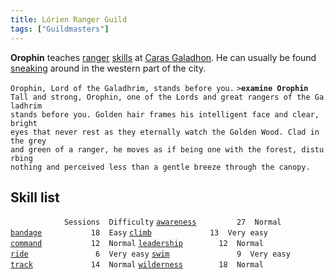 ```yaml
---
title: Lórien Ranger Guild
tags: ["Guildmasters"]
---
```

**Orophin** teaches [ranger](general "wikilink")
[skills](skill "wikilink") at [Caras
Galadhon](Caras_Galadhon "wikilink"). He can usually be found
[sneaking](sneak "wikilink") around in the western part of the city.

`Orophin, Lord of the Galadhrim, stands before you.`
`>`**`examine Orophin`**
`Tall and strong, Orophin, one of the Lords and great rangers of the Galadhrim `
`stands before you. Golden hair frames his intelligent face and clear, bright `
`eyes that never rest as they eternally watch the Golden Wood. Clad in the grey`
`and green of a ranger, he moves as if being one with the forest, disturbing `
`nothing and perceived less than a gentle breeze through the canopy.`

## Skill list

`            Sessions  Difficulty`
[`awareness`](awareness "wikilink")`         27  Normal`
[`bandage`](bandage "wikilink")`           18  Easy`
[`climb`](climb "wikilink")`             13  Very easy`
[`command`](command "wikilink")`           12  Normal`
[`leadership`](leadership "wikilink")`        12  Normal`
[`ride`](ride "wikilink")`               6  Very easy`
[`swim`](swim "wikilink")`               9  Very easy`
[`track`](track "wikilink")`             14  Normal`
[`wilderness`](wilderness "wikilink")`        18  Normal`
